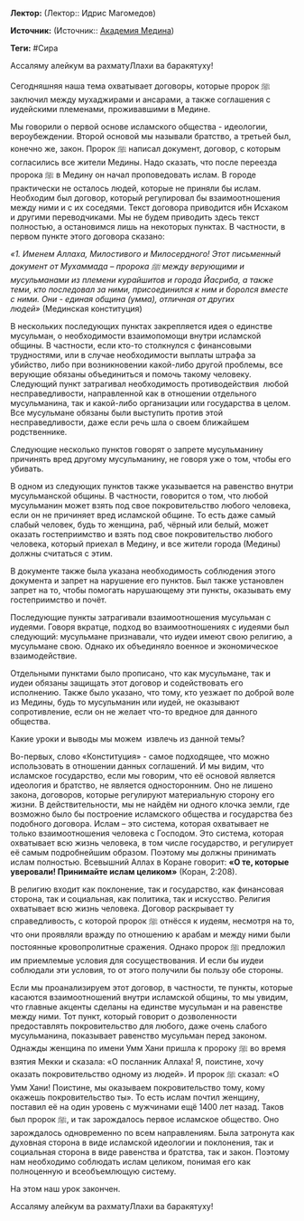**Лектор:** (Лектор:: Идрис Магомедов)

**Источник:** (Источник:: [Академия Медина](https://web.medinaschool.org/school/))

**Теги:** #Сира

Ассаляму алейкум ва рахматуЛлахи ва баракятуху!


Сегодняшняя наша тема охватывает договоры, которые пророк ﷺ заключил между мухаджирами и ансарами, а также соглашения с иудейскими племенами, проживавшими в Медине.


Мы говорили о первой основе исламского общества - идеологии, вероубеждении. Второй основой мы называли братство, а третьей был, конечно же, закон. Пророк ﷺ написал документ, договор, с которым согласились все жители Медины. Надо сказать, что после переезда пророка ﷺ в Медину он начал проповедовать ислам. В городе практически не осталось людей, которые не приняли бы ислам. Необходим был договор, который регулировал бы взаимоотношения между ними и с их соседями. Текст договора приводится ибн Исхаком и другими переводчиками. Мы не будем приводить здесь текст полностью, а остановимся лишь на некоторых пунктах. В частности, в первом пункте этого договора сказано:


*«1. Именем Аллаха, Милостивого и Милосердного! Этот письменный документ от Мухаммада – пророка ﷺ между верующими и мусульманами из племени курайшитов и города Йасриба, а также теми, кто последовал за ними, присоединился к ним и боролся вместе с ними. Они - единая община (умма), отличная от других людей»* (Мединская конституция)


В нескольких последующих пунктах закрепляется идея о единстве мусульман, о необходимости взаимопомощи внутри исламской общины. В частности, если кто-то столкнулся с финансовыми трудностями, или в случае необходимости выплаты штрафа за убийство, либо при возникновении какой-либо другой проблемы, все верующие обязаны объединиться и помочь такому человеку. Следующий пункт затрагивал необходимость противодействия  любой несправедливости, направленной как в отношении отдельного мусульманина, так и какой-либо организации или государства в целом. Все мусульмане обязаны были выступить против этой несправедливости, даже если речь шла о своем ближайшем родственнике.


Следующие несколько пунктов говорят о запрете мусульманину причинять вред другому мусульманину, не говоря уже о том, чтобы его убивать.


В одном из следующих пунктов также указывается на равенство внутри мусульманской общины. В частности, говорится о том, что любой мусульманин может взять под свое покровительство любого человека, если он не причиняет вред исламской общине. То есть даже самый слабый человек, будь то женщина, раб, чёрный или белый, может оказать гостеприимство и взять под свое покровительство любого человека, который приехал в Медину, и все жители города (Медины) должны считаться с этим.


В документе также была указана необходимость соблюдения этого документа и запрет на нарушение его пунктов. Был также установлен запрет на то, чтобы помогать нарушающему эти пункты, оказывать ему гостеприимство и почёт.


Последующие пункты затрагивали взаимоотношения мусульман с иудеями. Говоря вкратце, подход во взаимоотношениях с иудеями был следующий: мусульмане признавали, что иудеи имеют свою религию, а мусульмане свою. Однако их объединяло военное и экономическое взаимодействие.


Отдельными пунктами было прописано, что как мусульмане, так и иудеи обязаны защищать этот договор и содействовать его исполнению. Также было указано, что тому, кто уезжает по доброй воле из Медины, будь то мусульманин или иудей, не оказывают сопротивление, если он не желает что-то вредное для данного общества.


Какие уроки и выводы мы можем  извлечь из данной темы?


Во-первых, слово «Конституция» - самое подходящее, что можно использовать в отношении данных соглашений. И мы видим, что исламское государство, если мы говорим, что её основой является идеология и братство, не является односторонним. Оно не лишено закона, договоров, которые регулируют материальную сторону его жизни. В действительности, мы не найдём ни одного клочка земли, где возможно было бы построение исламского общества и государства без подобного договора. Ислам – это система, которая охватывает не только взаимоотношения человека с Господом. Это система, которая охватывает всю жизнь человека, в том числе государство, и регулирует её самым подробнейшим образом. Поэтому мы должны принимать ислам полностью. Всевышний Аллах в Коране говорит: **«О те, которые уверовали! Принимайте ислам целиком»** (Коран, 2:208).


В религию входит как поклонение, так и государство, как финансовая сторона, так и социальная, как политика, так и искусство. Религия охватывает всю жизнь человека. Договор раскрывает ту справедливость, с которой пророк ﷺ отнёсся к иудеям, несмотря на то, что они проявляли вражду по отношению к арабам и между ними были постоянные кровопролитные сражения. Однако пророк ﷺ предложил им приемлемые условия для сосуществования. И если бы иудеи соблюдали эти условия, то от этого получили бы пользу обе стороны.


Если мы проанализируем этот договор, в частности, те пункты, которые касаются взаимоотношений внутри исламской общины, то мы увидим, что главные акценты сделаны на единстве мусульман и на равенстве между ними. Тот пункт, который говорит о дозволенности предоставлять покровительство для любого, даже очень слабого мусульманина, показывает равенство мусульман перед законом. Однажды женщина по имени Умм Хани пришла к пророку ﷺ во время взятия Мекки и сказала: «О посланник Аллаха! Я, поистине, хочу оказать покровительство одному из людей». И пророк ﷺ сказал: «О Умм Хани! Поистине, мы оказываем покровительство тому, кому окажешь покровительство ты». То есть ислам почтил женщину, поставил её на один уровень с мужчинами ещё 1400 лет назад. Таков был пророк ﷺ, и так зарождалось первое исламское общество. Оно зарождалось одновременно по всем направлениям. Была затронута как духовная сторона в виде исламской идеологии и поклонения, так и социальная сторона в виде равенства и братства, так и закон. Поэтому нам необходимо соблюдать ислам целиком, понимая его как полноценную и всеобъемлющую систему.


На этом наш урок закончен.


Ассаляму алейкум ва рахматуЛлахи ва баракятуху!

